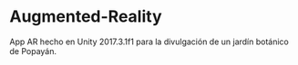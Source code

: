 # Augmented-Reality
App AR hecho en Unity 2017.3.1f1 para la divulgación de un jardín botánico de Popayán.
